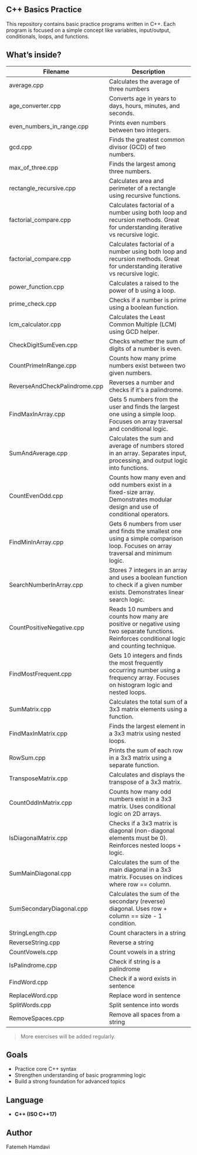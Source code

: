 ## C++ Basics Practice
 
This repository contains basic practice programs written in C++.
Each program is focused on a simple concept like variables, input/output, conditionals, loops, and functions.
 
## What’s inside?
 
| Filename            | Description                          |
|---------------------|--------------------------------------|
| average.cpp         | Calculates the average of three numbers |
| age_converter.cpp           | Converts age in years to days, hours, minutes, and seconds. |
| even_numbers_in_range.cpp      | Prints even numbers between two integers.   |
| gcd.cpp        | Finds the greatest common divisor (GCD) of two numbers.   |
| max_of_three.cpp | Finds the largest among three numbers. |
| rectangle_recursive.cpp | Calculates area and perimeter of a rectangle using recursive functions. |
| factorial_compare.cpp | Calculates factorial of a number using both loop and recursion methods. Great for understanding iterative vs recursive logic. |
| factorial_compare.cpp    | Calculates factorial of a number using both loop and recursion methods. Great for understanding iterative vs recursive logic. |
| power_function.cpp       | Calculates a raised to the power of b using a loop.               |
| prime_check.cpp          | Checks if a number is prime using a boolean function.             |
| lcm_calculator.cpp       | Calculates the Least Common Multiple (LCM) using GCD helper.      |
| CheckDigitSumEven.cpp        | Checks whether the sum of digits of a number is even.         |
| CountPrimeInRange.cpp        | Counts how many prime numbers exist between two given numbers.|
| ReverseAndCheckPalindrome.cpp| Reverses a number and checks if it's a palindrome.            |
| FindMaxInArray.cpp       | Gets 5 numbers from the user and finds the largest one using a simple loop. Focuses on array traversal and conditional logic. |
| SumAndAverage.cpp        | Calculates the sum and average of numbers stored in an array. Separates input, processing, and output logic into functions.   |
| CountEvenOdd.cpp         | Counts how many even and odd numbers exist in a fixed-size array. Demonstrates modular design and use of conditional operators.|
| FindMinInArray.cpp        | Gets 6 numbers from user and finds the smallest one using a simple comparison loop. Focuses on array traversal and minimum logic. |
| SearchNumberInArray.cpp   | Stores 7 integers in an array and uses a boolean function to check if a given number exists. Demonstrates linear search logic. |
| CountPositiveNegative.cpp | Reads 10 numbers and counts how many are positive or negative using two separate functions. Reinforces conditional logic and counting technique. |
| FindMostFrequent.cpp      | Gets 10 integers and finds the most frequently occurring number using a frequency array. Focuses on histogram logic and nested loops. |
| SumMatrix.cpp         | Calculates the total sum of a 3x3 matrix elements using a function. |
| FindMaxInMatrix.cpp   | Finds the largest element in a 3x3 matrix using nested loops.        |
| RowSum.cpp            | Prints the sum of each row in a 3x3 matrix using a separate function.|
| TransposeMatrix.cpp   | Calculates and displays the transpose of a 3x3 matrix.               |
| CountOddInMatrix.cpp       | Counts how many odd numbers exist in a 3x3 matrix. Uses conditional logic on 2D arrays.             |
| IsDiagonalMatrix.cpp       | Checks if a 3x3 matrix is diagonal (non-diagonal elements must be 0). Reinforces nested loops + logic. |
| SumMainDiagonal.cpp        | Calculates the sum of the main diagonal in a 3x3 matrix. Focuses on indices where row == column.       |
| SumSecondaryDiagonal.cpp   | Calculates the sum of the secondary (reverse) diagonal. Uses row + column == size - 1 condition.        |
| StringLength.cpp  | Count characters in a string      | Loops through each character to count the total length without using `length()` directly. |
| ReverseString.cpp | Reverse a string                  | Uses loop from end to start to build the reversed string manually. |
| CountVowels.cpp   | Count vowels in a string          | Checks each character with `if` for all vowels (a, e, i, o, u - both cases). |
| IsPalindrome.cpp  | Check if string is a palindrome   | Compares original and reversed strings to check if they match. |
| FindWord.cpp      | Check if a word exists in sentence| Uses `find()` to locate a word inside a full sentence. |
| ReplaceWord.cpp   | Replace word in sentence          | Finds the target word and replaces it with another using `find()` + `erase()` + `insert()`. |
| SplitWords.cpp    | Split sentence into words         | Uses `istringstream` to extract words one by one from sentence. |
| RemoveSpaces.cpp  | Remove all spaces from a string   | Loops through each character and skips spaces to build a compact string. |


 
> More exercises will be added regularly.
 
## Goals
 
- Practice core C++ syntax
- Strengthen understanding of basic programming logic
- Build a strong foundation for advanced topics
 
## Language
 
- **C++ (ISO C++17)**
 
## Author
 
Fatemeh Hamdavi
